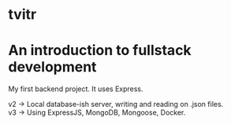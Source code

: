 # tvitr
An introduction to fullstack development
=======

My first backend project. It uses Express.

v2 -> Local database-ish server, writing and reading on .json files.\
v3 -> Using ExpressJS, MongoDB, Mongoose, Docker.

